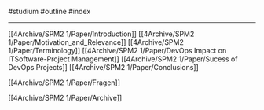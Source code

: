 #studium #outline #index

---
[[4Archive/SPM2 1/Paper/Introduction]]
 [[4Archive/SPM2 1/Paper/Motivation_and_Relevance]]
[[4Archive/SPM2 1/Paper/Terminology]]
[[4Archive/SPM2 1/Paper/DevOps Impact on ITSoftware-Project Management]]
[[4Archive/SPM2 1/Paper/Sucess of DevOps Projects]]
[[4Archive/SPM2 1/Paper/Conclusions]]

[[4Archive/SPM2 1/Paper/Fragen]]

[[4Archive/SPM2 1/Paper/Archive]]

